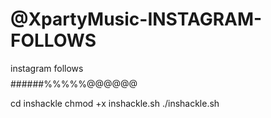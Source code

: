 # @XpartyMusic-INSTAGRAM-FOLLOWS
instagram follows $$$$$$$$######%%%%%@@@@@@

cd inshackle
chmod +x inshackle.sh
./inshackle.sh
